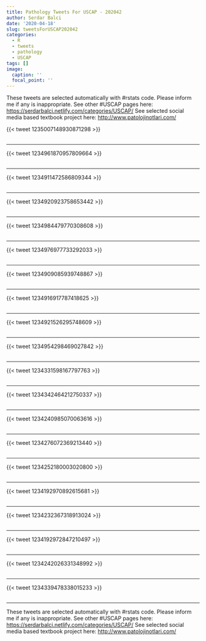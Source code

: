 ```yaml
---
title: Pathology Tweets For USCAP - 202042
author: Serdar Balci
date: '2020-04-18'
slug: tweetsForUSCAP202042
categories:
  - R
  - tweets
  - pathology
  - USCAP
tags: []
image:
  caption: ''
  focal_point: ''
---
```



These tweets are selected automatically with #rstats code. Please inform me if any is inappropriate.
See other #USCAP pages here: https://serdarbalci.netlify.com/categories/USCAP/ 
See selected social media based textbook project here: http://www.patolojinotlari.com/

{{< tweet 1235007148930871298 >}}
<br>
<br>
<hr>
{{< tweet 1234961870957809664 >}}
<br>
<br>
<hr>
{{< tweet 1234911472586809344 >}}
<br>
<br>
<hr>
{{< tweet 1234920923758653442 >}}
<br>
<br>
<hr>
{{< tweet 1234984479770308608 >}}
<br>
<br>
<hr>
{{< tweet 1234976977733292033 >}}
<br>
<br>
<hr>
{{< tweet 1234909085939748867 >}}
<br>
<br>
<hr>
{{< tweet 1234916917787418625 >}}
<br>
<br>
<hr>
{{< tweet 1234921526295748609 >}}
<br>
<br>
<hr>
{{< tweet 1234954298469027842 >}}
<br>
<br>
<hr>
{{< tweet 1234331598167797763 >}}
<br>
<br>
<hr>
{{< tweet 1234342464212750337 >}}
<br>
<br>
<hr>
{{< tweet 1234240985070063616 >}}
<br>
<br>
<hr>
{{< tweet 1234276072369213440 >}}
<br>
<br>
<hr>
{{< tweet 1234252180003020800 >}}
<br>
<br>
<hr>
{{< tweet 1234192970892615681 >}}
<br>
<br>
<hr>
{{< tweet 1234232367318913024 >}}
<br>
<br>
<hr>
{{< tweet 1234192972847210497 >}}
<br>
<br>
<hr>
{{< tweet 1234242026331348992 >}}
<br>
<br>
<hr>
{{< tweet 1234339478338015233 >}}
<br>
<br>
<hr>


These tweets are selected automatically with #rstats code. Please inform me if any is inappropriate.
See other #USCAP pages here: https://serdarbalci.netlify.com/categories/USCAP/ 
See selected social media based textbook project here: http://www.patolojinotlari.com/
